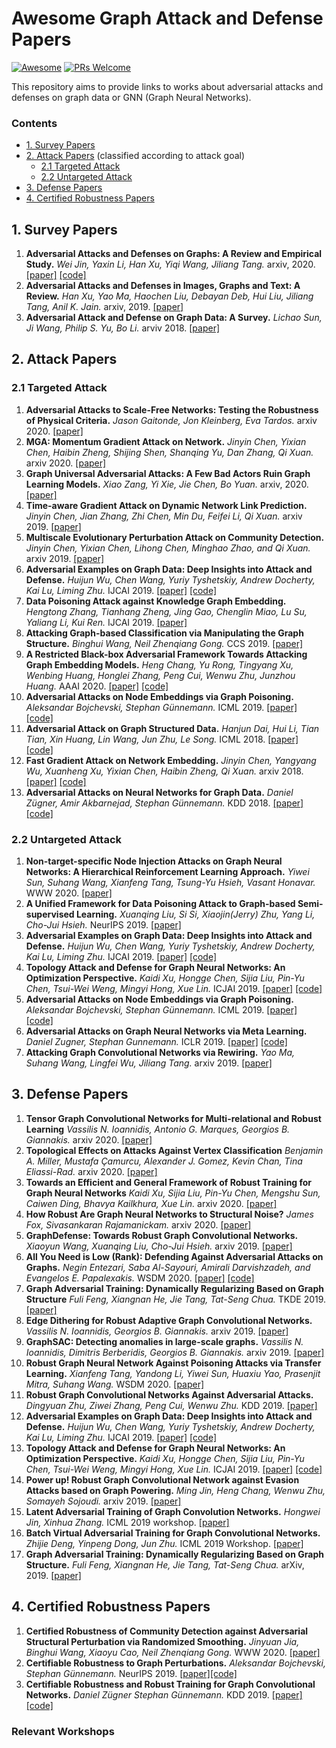 # Awesome Graph Attack and Defense Papers
[![Awesome](https://cdn.rawgit.com/sindresorhus/awesome/d7305f38d29fed78fa85652e3a63e154dd8e8829/media/badge.svg)](https://github.com/sindresorhus/awesome)
[![PRs Welcome](https://img.shields.io/badge/PRs-welcome-brightgreen.svg?style=flat-square)](http://makeapullrequest.com)

This repository aims to provide links to works about adversarial attacks and defenses on graph data or GNN (Graph Neural Networks).

### Contents

* [1. Survey Papers](#1-survey-papers)
* [2. Attack Papers](#2-attack-papers) (classified according to attack goal)
	* [2.1 Targeted Attack](#21-targeted-attack)
	* [2.2 Untargeted Attack](#22-untargeted-attack) 
* [3. Defense Papers](#3-defense-papers)
* [4. Certified Robustness Papers](#4-certified-robustness-papers)

## 1. Survey Papers
1. **Adversarial Attacks and Defenses on Graphs: A Review and Empirical Study.**
   *Wei Jin, Yaxin Li, Han Xu, Yiqi Wang, Jiliang Tang.*  arxiv, 2020. [[paper]](https://arxiv.org/abs/2003.00653) [[code]](https://github.com/DSE-MSU/DeepRobust/)
1. **Adversarial Attacks and Defenses in Images, Graphs and Text: A Review.**
   *Han Xu, Yao Ma, Haochen Liu, Debayan Deb, Hui Liu, Jiliang Tang, Anil K. Jain.* arxiv, 2019. [[paper]](https://arxiv.org/pdf/1909.08072.pdf)
1. **Adversarial Attack and Defense on Graph Data: A Survey.**
*Lichao Sun, Ji Wang, Philip S. Yu, Bo Li.* arviv 2018. [[paper]](https://arxiv.org/pdf/1812.10528.pdf) 

## 2. Attack Papers
### 2.1 Targeted Attack
1. **Adversarial Attacks to Scale-Free Networks: Testing the Robustness of Physical Criteria.**
*Jason Gaitonde, Jon Kleinberg, Eva Tardos.* arxiv 2020. [[paper]](https://arxiv.org/pdf/2002.01249.pdf)
1. **MGA: Momentum Gradient Attack on Network.**
*Jinyin Chen, Yixian Chen, Haibin Zheng, Shijing Shen, Shanqing Yu, Dan Zhang, Qi Xuan.* arxiv 2020. [[paper]](https://arxiv.org/pdf/2002.11320.pdf)
1. **Graph Universal Adversarial Attacks: A Few Bad Actors Ruin Graph Learning Models.** 
   *Xiao Zang, Yi Xie, Jie Chen, Bo Yuan.* arxiv, 2020. [[paper]](https://arxiv.org/abs/2002.04784)
1. **Time-aware Gradient Attack on Dynamic Network Link Prediction.** 
   *Jinyin Chen, Jian Zhang, Zhi Chen, Min Du, Feifei Li, Qi Xuan.* arxiv 2019. [[paper]](https://arxiv.org/pdf/1911.10561.pdf)
1. **Multiscale Evolutionary Perturbation Attack on Community Detection.** 
   *Jinyin Chen, Yixian Chen, Lihong Chen, Minghao Zhao, and Qi Xuan.* arxiv 2019. [[paper]](https://arxiv.org/pdf/1910.09741.pdf)
1. **Adversarial Examples on Graph Data: Deep Insights into Attack and Defense.**
   *Huijun Wu, Chen Wang, Yuriy Tyshetskiy, Andrew Docherty, Kai Lu, Liming Zhu.* IJCAI 2019. [[paper]](https://arxiv.org/pdf/1903.01610.pdf) [[code]](https://github.com/DSE-MSU/DeepRobust)
1. **Data Poisoning Attack against Knowledge Graph Embedding.**
*Hengtong Zhang, Tianhang Zheng, Jing Gao, Chenglin Miao, Lu Su, Yaliang Li, Kui Ren.* IJCAI 2019. [[paper]](https://arxiv.org/pdf/1904.12052.pdf)
1. **Attacking Graph-based Classification via Manipulating the Graph Structure.**
*Binghui Wang, Neil Zhenqiang Gong.* CCS 2019. [[paper]](https://arxiv.org/pdf/1903.00553.pdf)
1. **A Restricted Black-box Adversarial Framework Towards Attacking Graph Embedding Models.** 
   *Heng Chang, Yu Rong, Tingyang Xu, Wenbing Huang, Honglei Zhang, Peng Cui, Wenwu Zhu, Junzhou Huang.* AAAI 2020. [[paper]](https://arxiv.org/pdf/1908.01297.pdf) [[code]](https://github.com/SwiftieH/GFAttack)
1. **Adversarial Attacks on Node Embeddings via Graph Poisoning.** 
   *Aleksandar Bojchevski, Stephan Günnemann.* ICML 2019. [[paper]](https://arxiv.org/pdf/1809.01093.pdf) [[code]](https://github.com/abojchevski/node_embedding_attack)
1. **Adversarial Attack on Graph Structured Data.**
   *Hanjun Dai, Hui Li, Tian Tian, Xin Huang, Lin Wang, Jun Zhu, Le Song.* ICML 2018. [[paper]](https://arxiv.org/pdf/1806.02371.pdf) [[code]](https://github.com/Hanjun-Dai/graph_adversarial_attack)
1. **Fast Gradient Attack on Network Embedding.**
*Jinyin Chen, Yangyang Wu, Xuanheng Xu, Yixian Chen, Haibin Zheng, Qi Xuan.* arxiv 2018. [[paper]](https://arxiv.org/pdf/1809.02797.pdf) [[code]](https://github.com/DSE-MSU/DeepRobust)
1. **Adversarial Attacks on Neural Networks for Graph Data.**
   *Daniel Zügner, Amir Akbarnejad, Stephan Günnemann.*  KDD 2018. [[paper]](https://arxiv.org/pdf/1805.07984.pdf) [[code]](https://github.com/danielzuegner/nettack)

### 2.2 Untargeted Attack
1. **Non-target-specific Node Injection Attacks on Graph Neural Networks: A Hierarchical Reinforcement Learning Approach.** 
   *Yiwei Sun, Suhang Wang, Xianfeng Tang, Tsung-Yu Hsieh, Vasant Honavar.* WWW 2020. [[paper]](https://arxiv.org/pdf/1909.06543.pdf)
1. **A Unified Framework for Data Poisoning Attack to Graph-based Semi-supervised Learning.** 
   *Xuanqing Liu, Si Si, Xiaojin(Jerry) Zhu, Yang Li, Cho-Jui Hsieh.* NeurIPS 2019. [[paper]](https://arxiv.org/pdf/1910.14147.pdf)
1. **Adversarial Examples on Graph Data: Deep Insights into Attack and Defense.**
   *Huijun Wu, Chen Wang, Yuriy Tyshetskiy, Andrew Docherty, Kai Lu, Liming Zhu.* IJCAI 2019. [[paper]](https://arxiv.org/pdf/1903.01610.pdf) [[code]](https://github.com/DSE-MSU/DeepRobust)
1. **Topology Attack and Defense for Graph Neural Networks: An Optimization Perspective.** 
   *Kaidi Xu, Hongge Chen, Sijia Liu, Pin-Yu Chen, Tsui-Wei Weng, Mingyi Hong, Xue Lin.* ICJAI 2019. [[paper]](https://arxiv.org/pdf/1906.04214.pdf) [[code]](https://github.com/KaidiXu/GCN_ADV_Train)
1. **Adversarial Attacks on Node Embeddings via Graph Poisoning.** 
   *Aleksandar Bojchevski, Stephan Günnemann.* ICML 2019. [[paper]](https://arxiv.org/pdf/1809.01093.pdf) [[code]](https://github.com/abojchevski/node_embedding_attack)
1. **Adversarial Attacks on Graph Neural Networks via Meta Learning.**
   *Daniel Zugner, Stephan Gunnemann.* ICLR 2019. [[paper]](https://openreview.net/pdf?id=Bylnx209YX) [[code]](https://github.com/danielzuegner/gnn-meta-attack)
1. **Attacking Graph Convolutional Networks via Rewiring.**
   *Yao Ma, Suhang Wang, Lingfei Wu, Jiliang Tang.*  arxiv 2019. [[paper]](https://arxiv.org/pdf/1906.03750.pdf)


## 3. Defense Papers
1. **Tensor Graph Convolutional Networks for Multi-relational and Robust Learning**
*Vassilis N. Ioannidis, Antonio G. Marques, Georgios B. Giannakis.* arxiv 2020. [[paper]](https://arxiv.org/pdf/2003.07729.pdf)
1. **Topological Effects on Attacks Against Vertex Classification**
*Benjamin A. Miller, Mustafa Çamurcu, Alexander J. Gomez, Kevin Chan, Tina Eliassi-Rad.* arxiv 2020. [[paper]](https://arxiv.org/pdf/2003.05822.pdf)
1. **Towards an Efficient and General Framework of Robust Training for Graph Neural Networks**
*Kaidi Xu, Sijia Liu, Pin-Yu Chen, Mengshu Sun, Caiwen Ding, Bhavya Kailkhura, Xue Lin.* arxiv 2020. [[paper]](https://arxiv.org/pdf/2002.10947.pdf)
1. **How Robust Are Graph Neural Networks to Structural Noise?**
*James Fox, Sivasankaran Rajamanickam.* arxiv 2020. [[paper]](https://arxiv.org/pdf/1912.10206.pdf)
1. **GraphDefense: Towards Robust Graph Convolutional Networks.**
   *Xiaoyun Wang, Xuanqing Liu, Cho-Jui Hsieh.*  arxiv 2019. [[paper]](https://arxiv.org/pdf/1911.04429v1.pdf)
1. **All You Need is Low (Rank): Defending Against Adversarial Attacks on Graphs.**
   *Negin Entezari, Saba Al-Sayouri, Amirali Darvishzadeh, and Evangelos E. Papalexakis.*  WSDM 2020. [[paper]](https://dl.acm.org/doi/pdf/10.1145/3336191.3371789?download=true) [[code]](https://github.com/DSE-MSU/DeepRobust/)
1. **Graph Adversarial Training: Dynamically Regularizing Based on Graph Structure**
   *Fuli Feng, Xiangnan He, Jie Tang, Tat-Seng Chua.*  TKDE 2019. [[paper]](https://arxiv.org/pdf/1902.08226.pdf)
1. **Edge Dithering for Robust Adaptive Graph Convolutional Networks.**
   *Vassilis N. Ioannidis, Georgios B. Giannakis.*  arxiv 2019. [[paper]](https://arxiv.org/pdf/1910.09590.pdf)   
1. **GraphSAC: Detecting anomalies in large-scale graphs.**
   *Vassilis N. Ioannidis, Dimitris Berberidis, Georgios B. Giannakis.* arxiv 2019. [[paper]](https://arxiv.org/pdf/1910.09589.pdf)
1. **Robust Graph Neural Network Against Poisoning Attacks via Transfer Learning.**
   *Xianfeng Tang, Yandong Li, Yiwei Sun, Huaxiu Yao, Prasenjit Mitra, Suhang Wang.*  WSDM 2020. [[paper]](https://arxiv.org/pdf/1908.07558.pdf)
1. **Robust Graph Convolutional Networks Against Adversarial Attacks.**
   *Dingyuan Zhu, Ziwei Zhang, Peng Cui, Wenwu Zhu.*  KDD 2019. [[paper]](http://pengcui.thumedialab.com/papers/RGCN.pdf) 
1. **Adversarial Examples on Graph Data: Deep Insights into Attack and Defense.**
   *Huijun Wu, Chen Wang, Yuriy Tyshetskiy, Andrew Docherty, Kai Lu, Liming Zhu.*   IJCAI 2019. [[paper]](https://arxiv.org/pdf/1903.01610.pdf) [[code]](https://github.com/DSE-MSU/DeepRobust)
1. **Topology Attack and Defense for Graph Neural Networks: An Optimization Perspective.**
   *Kaidi Xu, Hongge Chen, Sijia Liu, Pin-Yu Chen, Tsui-Wei Weng, Mingyi Hong, Xue Lin.*  ICJAI 2019. [[paper]](https://arxiv.org/pdf/1906.04214.pdf) [[code]](https://github.com/KaidiXu/GCN_ADV_Train)
1. **Power up! Robust Graph Convolutional Network against Evasion Attacks based on Graph Powering.**
   *Ming Jin, Heng Chang, Wenwu Zhu, Somayeh Sojoudi.*  arxiv 2019. [[paper]](https://arxiv.org/abs/1905.10029)
1. **Latent Adversarial Training of Graph Convolution Networks.**
   *Hongwei Jin, Xinhua Zhang.*  ICML 2019 workshop. [[paper]](https://graphreason.github.io/papers/35.pdf)
1. **Batch Virtual Adversarial Training for Graph Convolutional Networks.**
   *Zhijie Deng, Yinpeng Dong, Jun Zhu.*  ICML 2019 Workshop. [[paper]](https://arxiv.org/pdf/1902.09192.pdf)
1. **Graph Adversarial Training: Dynamically Regularizing Based on Graph Structure.**
   *Fuli Feng, Xiangnan He, Jie Tang, Tat-Seng Chua.*   arXiv, 2019. [[paper]](https://arxiv.org/pdf/1902.08226.pdf)

## 4. Certified Robustness Papers
1. **Certified Robustness of Community Detection against Adversarial Structural Perturbation via Randomized Smoothing.**
*Jinyuan Jia, Binghui Wang, Xiaoyu Cao, Neil Zhenqiang Gong.* WWW 2020. [[paper]](https://arxiv.org/pdf/2002.03421.pdf)
1. **Certifiable Robustness to Graph Perturbations.**
   *Aleksandar Bojchevski, Stephan Günnemann.*  NeurIPS 2019. [[paper]](https://arxiv.org/pdf/1910.14356.pdf)[[code]](https://github.com/abojchevski/graph_cert)
1. **Certifiable Robustness and Robust Training for Graph Convolutional Networks.**
   *Daniel Zügner Stephan Günnemann.*  KDD 2019. [[paper]](https://arxiv.org/pdf/1906.12269.pdf) [[code]](https://github.com/danielzuegner/robust-gcn)
    
### Relevant Workshops


